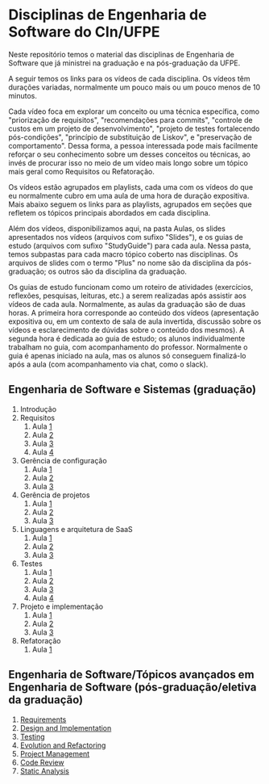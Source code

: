 # Disciplinas de Engenharia de Software do CIn/UFPE

Neste repositório temos o material das disciplinas de Engenharia de Software que já ministrei na graduação e na pós-graduação da UFPE. 

A seguir temos os links para os vídeos de cada disciplina. 
Os vídeos têm durações variadas, normalmente um pouco mais ou um pouco menos de 10 minutos. 

Cada vídeo foca em explorar um conceito ou uma técnica específica, como "priorização de requisitos", "recomendações para commits", "controle de custos em um projeto de desenvolvimento", "projeto de testes fortalecendo pós-condições", "princípio de substituição de Liskov", e "preservação de comportamento". 
Dessa forma, a pessoa interessada pode mais facilmente reforçar o seu conhecimento sobre um desses conceitos ou técnicas, ao invés de procurar isso no meio de um vídeo mais longo sobre um tópico mais geral como Requisitos ou Refatoração.

Os vídeos estão agrupados em playlists, cada uma com os vídeos do que eu normalmente cubro em uma aula de uma hora de duração expositiva.
Mais abaixo seguem os links para as playlists, agrupados em seções que refletem os tópicos principais abordados em cada disciplina. 

Além dos vídeos, disponibilizamos aqui, na pasta Aulas, os slides apresentados nos vídeos (arquivos com sufixo "Slides"), e os guias de estudo (arquivos com sufixo "StudyGuide") para cada aula. 
Nessa pasta, temos subpastas para cada macro tópico coberto nas disciplinas.
Os arquivos de slides com o termo "Plus" no nome são da disciplina da pós-graduação; os outros são da disciplina da graduação.

Os guias de estudo funcionam como um roteiro de atividades (exercícios, reflexões, pesquisas, leituras, etc.) a serem realizadas após assistir aos vídeos de cada aula.
Normalmente, as aulas da graduação são de duas horas.
A primeira hora corresponde ao conteúdo dos vídeos (apresentação expositiva ou, em um contexto de sala de aula invertida, discussão sobre os vídeos e esclarecimento de dúvidas sobre o conteúdo dos mesmos).
A segunda hora é dedicada ao guia de estudo; os alunos individualmente trabalham no guia, com acompanhamento do professor.
Normalmente o guia é apenas iniciado na aula, mas os alunos só conseguem finalizá-lo após a aula (com acompanhamento via chat, como o slack).   

## Engenharia de Software e Sistemas (graduação)

1. Introdução
2. Requisitos 
   1. Aula [1](https://youtube.com/playlist?list=PLE-5PZOOoVUgQmHHn-bXzr5AyDWkl3n1G)
   2. Aula [2](https://www.youtube.com/watch?v=3KA2wBp6hs4&list=PLE-5PZOOoVUhaLFPgbbzW8n6IdpilEPur) 
   3. Aula [3](https://www.youtube.com/watch?v=Ke6oXvOX7B8&list=PLE-5PZOOoVUjE9_nRIARQZYTOSu8Zuhco)  
   4. Aula [4](https://www.youtube.com/watch?v=vZyDEjjd_-U&list=PLE-5PZOOoVUiZdAW_tU6aYNwgE71QL3vW)
3. Gerência de configuração
   1. Aula [1](https://www.youtube.com/watch?v=y24gtsd8PLw&list=PLE-5PZOOoVUidvbVuFGrTovzLedfSI7WA)
   2. Aula [2](https://www.youtube.com/watch?v=TVeP2FDEy4w&list=PLE-5PZOOoVUjTjoXSSQh1DdugzMxubSgB)
   3. Aula [3](https://www.youtube.com/watch?v=kANDMedBM4A&list=PLE-5PZOOoVUgExp2AdQEk0I8OtPw9cBQo)  
4. Gerência de projetos
   1. Aula [1](https://www.youtube.com/watch?v=79MtK8AfzlA&list=PLE-5PZOOoVUjVOWBEuSc6ITlaF6bOtJQ0)
   2. Aula [2](https://www.youtube.com/watch?v=vszhvyKaPM0&list=PLE-5PZOOoVUh5Tb2ru8X6ILi0awvGPyFs)
   3. Aula [3](https://www.youtube.com/watch?v=qrCBiYNmR9I&list=PLE-5PZOOoVUjfEDBBGHqstB-_Hfdi6WLF)  
5. Linguagens e arquitetura de SaaS
   1. Aula [1](https://www.youtube.com/watch?v=98b14Y6wMKs&list=PLE-5PZOOoVUhLMjaIjfjlZDjOOtcTsV32)
   2. Aula [2](https://www.youtube.com/watch?v=Ox2wR6ZIwRg&list=PLE-5PZOOoVUhqSzVFj9BjrMsLnwByzWzj)
   3. Aula [3](https://www.youtube.com/watch?v=tovmEugyBMk&list=PLE-5PZOOoVUj7Xeh_K53j05pHvc_k9qSj) 
6. Testes
   1. Aula [1](https://www.youtube.com/watch?v=GwCcuJ1TZ0E&list=PLE-5PZOOoVUhMQWiI0wWtgrtFBinF5mOm)
   2. Aula [2](https://www.youtube.com/watch?v=xoX9NxC-Et8&list=PLE-5PZOOoVUgoIe4sNLfuxAfjXOy-xoqL) 
   3. Aula [3](https://www.youtube.com/watch?v=PfSzMNpltfk&list=PLE-5PZOOoVUjywyb1GQagPpeY044jMfT7)  
   4. Aula [4](https://www.youtube.com/watch?v=UYLu8gyMyjk&list=PLE-5PZOOoVUhQOl5u7zYVFGk11nRPHfuk)
7. Projeto e implementação
   1. Aula [1](https://www.youtube.com/watch?v=k3u7Ku8xzPE&list=PLE-5PZOOoVUhbyWss9Kykx4v_Jw3-TcaQ)
   2. Aula [2](https://www.youtube.com/watch?v=QU9AYmEctNA&list=PLE-5PZOOoVUiN3B5G9J1XqbXWIR3KJG7y)
   3. Aula [3](https://www.youtube.com/watch?v=LGIbRIny7po&list=PLE-5PZOOoVUg-QTnjy8pImCq92MAHdWeU) 
8. Refatoração
   1. Aula [1](https://www.youtube.com/watch?v=Mn-YkY7BYA8&list=PLE-5PZOOoVUhMcaasNeSSCf1ZaWvmMY7B)


## Engenharia de Software/Tópicos avançados em Engenharia de Software (pós-graduação/eletiva da graduação)

1. [Requirements](https://www.youtube.com/watch?v=0zYgtcUgXtM&list=PLE-5PZOOoVUgQmHHn-bXzr5AyDWkl3n1Ghttps://www.youtube.com/watch?v=0zYgtcUgXtM&list=PLE-5PZOOoVUgQmHHn-bXzr5AyDWkl3n1G)
2. [Design and Implementation](https://www.youtube.com/watch?v=yGO5wxtV0Vs&list=PLE-5PZOOoVUhMxgzBxkAPaij4KF77kftq)
3. [Testing](https://www.youtube.com/watch?v=nOQnAkC0Yt4&list=PLE-5PZOOoVUiEVKU4PrgpESddSlrhYZ7x)
4. [Evolution and Refactoring](https://www.youtube.com/watch?v=Mn-YkY7BYA8&list=PLE-5PZOOoVUhFoRtBfsOkhT5-x5DzrLRV)
5. [Project Management](https://www.youtube.com/watch?v=A4zb6PTAfBQ&list=PLE-5PZOOoVUiOoeFsj9_VasLn7xsMBxGN)
6. [Code Review](https://www.youtube.com/watch?v=AxW6z7_Gs2g&list=PLE-5PZOOoVUg42Tl11F3J02o5n5ZnCTNJ)
7. [Static Analysis](https://www.youtube.com/watch?v=VqNjTqUm-BE&list=PLE-5PZOOoVUjao8BeNye0nUZ7zfJRL2mq)

